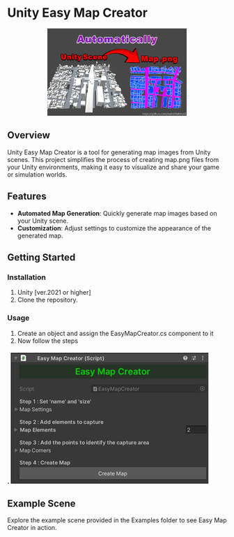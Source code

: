 # Unity Easy Map Creator
<p align="center">
  <img src="img.png" alt="Unity Easy Map Creator Logo" height="200">
</p>

## Overview

Unity Easy Map Creator is a tool for generating map images from Unity scenes. This project simplifies the process of creating map.png files from your Unity environments, making it easy to visualize and share your game or simulation worlds.

## Features

- **Automated Map Generation**: Quickly generate map images based on your Unity scene.
- **Customization**: Adjust settings to customize the appearance of the generated map.

## Getting Started

### Installation

1. Unity [ver.2021 or higher] 
2. Clone the repository.

### Usage

1. Create an object and assign the EasyMapCreator.cs component to it
2. Now follow the steps
#### . ![Unity Easy Map Creator Steps](steps.png)

## Example Scene

Explore the example scene provided in the Examples folder to see Easy Map Creator in action.
